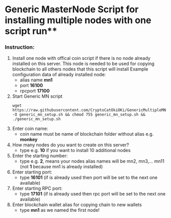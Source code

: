 # Generic MasterNode Script for installing multiple nodes with one script run**

### Instruction:
1. Install one node with offical coin script if there is no node already installed on this server. This node is needed to be used for copying blockchain to all others nodes that this script will install
    Example configuration data of already installed node:
    * alias name **mn1**
    * port **16100**
    * rpcport **17100**
2. Start Generic MN script 
    ```
    wget https://raw.githubusercontent.com/CryptoCatOkiOKi/GenericMultipleMNInstallerScript/master/generic_mn_setup.sh -O generic_mn_setup.sh && chmod 755 generic_mn_setup.sh && ./generic_mn_setup.sh
    ```
3. Enter coin name: 
   * coin name must be name of blockchain folder without alias e.g. **monkey**
4. How many nodes do you want to create on this server?
   * type e.g. **10** if you want to install 10 additional nodes
5. Enter the starting number:
    * type e.g. **2**, means your nodes alias names will be mn2, mn3,... mn11 (not **1** because mn1 is already installed)
6. Enter starting port:
    * type **16101** (if is already used then port will be set to the next one available)
7. Enter starting RPC port:
   * type **17101** (if is already used then rpc port will be set to the next one available)
8. Enter blockchain wallet alias for copying chain to new wallets
    * type **mn1** as we named the first node!
